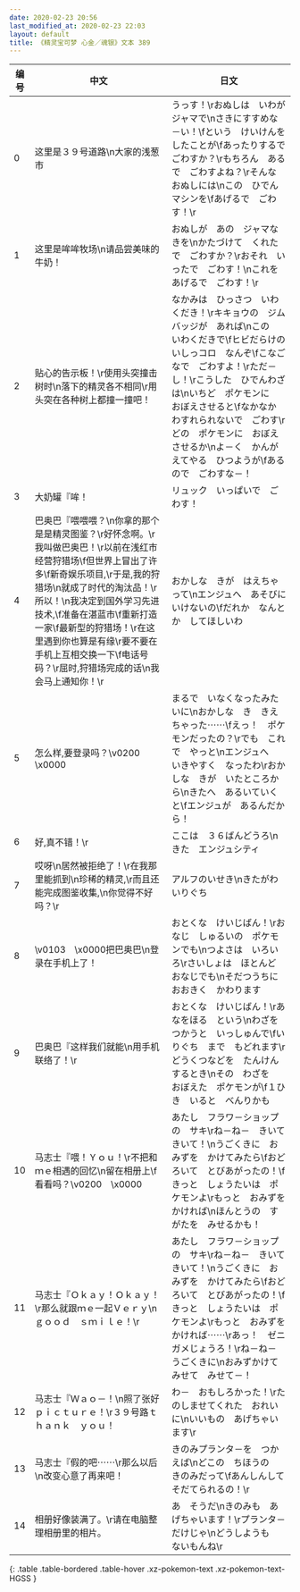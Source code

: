 ```yaml
---
date: 2020-02-23 20:56
last_modified_at: 2020-02-23 22:03
layout: default
title: 《精灵宝可梦 心金／魂银》文本 389
---
```

| 编号 | 中文 | 日文 |
| ---- | ---- | ---- |
| 0 | 这里是３９号道路\n大家的浅葱市 | うっす！\rおぬしは　いわが　ジャマで\nさきにすすめな－い！\fという　けいけんを　したことが\fあったりするで　ごわすか？\rもちろん　あるで　ごわすよね？\rそんな　おぬしには\nこの　ひでんマシンを\fあげるで　ごわす！\r |
| 1 | 这里是哞哞牧场\n请品尝美味的牛奶！ | おぬしが　あの　ジャマな　きを\nかたづけて　くれたで　ごわすか？\rおそれ　いったで　ごわす！\nこれを　あげるで　ごわす！\r |
| 2 | 贴心的告示板！\r使用头突撞击树时\n落下的精灵各不相同\r用头突在各种树上都撞一撞吧！ | なかみは　ひっさつ　いわくだき！\rキキョウの　ジムバッジが　あれば\nこの　いわくだきで\fヒビだらけの　いしっコロ　なんぞ\fこなごなで　ごわすよ！\rただ－し！\rこうした　ひでんわざは\nいちど　ポケモンに　おぼえさせると\fなかなか　わすれられないで　ごわす\rどの　ポケモンに　おぼえさせるか\nよ－く　かんがえてやる　ひつようが\fあるので　ごわすな－！ |
| 3 | 大奶罐『哞！ | リュック　いっぱいで　ごわす！ |
| 4 | 巴奥巴『喂喂喂？\n你拿的那个是是精灵图鉴？\r好怀念啊。\r我叫做巴奥巴！\r以前在浅红市经营狩猎场\f但世界上冒出了许多\f新奇娱乐项目,\r于是,我的狩猎场\n就成了时代的淘汰品！\r所以！\n我决定到国外学习先进技术,\f准备在湛蓝市\f重新打造一家\f最新型的狩猎场！\r在这里遇到你也算是有缘\r要不要在手机上互相交换一下\f电话号码？\r屈时,狩猎场完成的话\n我会马上通知你！\r | おかしな　きが　はえちゃって\nエンジュへ　あそびに　いけないの\fだれか　なんとか　してほしいわ |
| 5 | 怎么样,要登录吗？\v0200　\x0000 | まるで　いなくなったみたいに\nおかしな　き　きえちゃった⋯⋯\fえっ！　ポケモンだったの？\rでも　これで　やっと\nエンジュへ　いきやすく　なったわ\rおかしな　きが　いたところから\nきたへ　あるいていくと\fエンジュが　あるんだから！ |
| 6 | 好,真不错！\r | ここは　３６ばんどうろ\nきた　エンジュシティ |
| 7 | 哎呀\n居然被拒绝了！\r在我那里能抓到\n珍稀的精灵,\r而且还能完成图鉴收集,\n你觉得不好吗？\r | アルフのいせき\nきたがわ　いりぐち |
| 8 | \v0103　\x0000把巴奥巴\n登录在手机上了！ | おとくな　けいじばん！\rおなじ　しゅるいの　ポケモンでも\nつよさは　いろいろ\rさいしょは　ほとんど　おなじでも\nそだつうちに　おおきく　かわります |
| 9 | 巴奥巴『这样我们就能\n用手机联络了！\r | おとくな　けいじばん！\rあなをほる　という\nわざを　つかうと　いっしゅんで\fいりぐち　まで　もどれます\rどうくつなどを　たんけん　するとき\nその　わざを　おぼえた　ポケモンが\f１ひき　いると　べんりかも |
| 10 | 马志士『喂！Ｙｏｕ！\r不把和ｍｅ相遇的回忆\n留在相册上\f看看吗？\v0200　\x0000 | あたし　フラワ－ショップの　サキ\rね－ね－　きいて　きいて！\nうごくきに　おみずを　かけてみたら\fおどろいて　とびあがったの！\fきっと　しょうたいは　ポケモンよ\rもっと　おみずを　かければ\nほんとうの　すがたを　みせるかも！ |
| 11 | 马志士『Ｏｋａｙ！Ｏｋａｙ！\r那么就跟ｍｅ一起Ｖｅｒｙ\nｇｏｏｄ　ｓｍｉｌｅ！\r | あたし　フラワ－ショップの　サキ\rね－ね－　きいて　きいて！\nうごくきに　おみずを　かけてみたら\fおどろいて　とびあがったの！\fきっと　しょうたいは　ポケモンよ\rもっと　おみずを　かければ⋯⋯\rあっ！　ゼニガメじょうろ！\rね－ね－　うごくきに\nおみずかけて　みせて　みせて－！ |
| 12 | 马志士『Ｗａｏ－！\n照了张好ｐｉｃｔｕｒｅ！\r３９号路ｔｈａｎｋ　ｙｏｕ！ | わ－　おもしろかった！\rたのしませてくれた　おれいに\nいいもの　あげちゃいます\r |
| 13 | 马志士『假的吧⋯⋯\r那么以后\n改变心意了再来吧！ | きのみプランタ－を　つかえば\nどこの　ちほうの　きのみだって\fあんしんして　そだてられるの！\r |
| 14 | 相册好像装满了。\r请在电脑整理相册里的相片。 | あ　そうだ\nきのみも　あげちゃいます！\rプランタ－だけじゃ\nどうしようも　ないもんね\r |
{: .table .table-bordered .table-hover .xz-pokemon-text .xz-pokemon-text-HGSS }